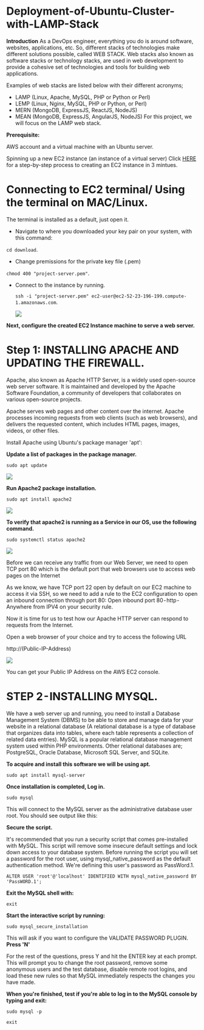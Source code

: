 # Deployment-of-Ubuntu-Cluster-with-LAMP-Stack

**Introduction**
As a DevOps engineer, everything you do is around software, websites, applications, etc. So, different stacks of technologies make different solutions possible, called WEB STACK. Web stacks also known as software stacks or technology stacks, are used in web development to provide a cohesive set of technologies and tools for building web applications.

Examples of web stacks are listed below with their different acronyms; 
- LAMP (Linux, Apache, MySQL, PHP or Python or Perl)
- LEMP (Linux, Nginx, MySQL, PHP or Python, or Perl)
- MERN (MongoDB, ExpressJS, ReactJS, NodeJS)
- MEAN (MongoDB, ExpressJS, AngularJS, NodeJS)
For this project, we will focus on the LAMP web stack.

**Prerequisite:**

AWS account and a virtual machine with an Ubuntu server.

Spinning up a new EC2 instance (an instance of a virtual server) Click [HERE](https://medium.com/@oluchukwuedeh0/how-to-create-an-ec2-instance-on-aws-702116c4d4d5) for a step-by-step process to creating an EC2 instance in 3 mintues.

# Connecting to EC2 terminal/ Using the terminal on MAC/Linux.

The terminal is installed as a default, just open it.
- Navigate to where you downloaded your key pair on your system, with this command:

 `cd download`.

- Change premissions for the private key file (.pem)

 `chmod 400 "project-server.pem"`.

- Connect to the instance by running.

  `ssh -i "project-server.pem" ec2-user@ec2-52-23-196-199.compute-1.amazonaws.com`.
  
  

  ![](ssh-page.png)


**Next, configure the created EC2 Instance machine to serve a web server.**

  
# Step 1: INSTALLING APACHE AND UPDATING THE FIREWALL.

Apache, also known as Apache HTTP Server, is a widely used open-source web server software. It is maintained and developed by the Apache Software Foundation, a community of developers that collaborates on various open-source projects.

Apache serves web pages and other content over the internet. Apache processes incoming requests from web clients (such as web browsers), and delivers the requested content, which includes HTML pages, images, videos, or other files.


Install Apache using Ubuntu's package manager 'apt':
  
**Update a list of packages in the package manager.**

`sudo apt update`

![](update.png)

**Run Apache2 package installation.**

`sudo apt install apache2`

![](installation.png)

**To verify that apache2 is running as a Service in our OS, use the following command.**

`sudo systemctl status apache2`

![](activeaapache.png)


Before we can receive any traffic from our Web Server, we need to open TCP port 80 which is the default port that web browsers use to access web pages on the Internet

As we know, we have TCP port 22 open by default on our EC2 machine to access it via SSH, so we need to add a rule to the EC2 configuration
to open an inbound connection through port 80: Open inbound port 80 - http - Anywhere from IPV4 on your security rule.

Now it is time for us to test how our Apache HTTP server can respond to requests from the Internet.

Open a web browser of your choice and try to access the following URL

http://(Public-IP-Address)

![](apache.png)

You can get your Public IP Address on the AWS EC2 console.


# STEP 2 - INSTALLING MYSQL.

We have a web server up and running, you need to install a Database Management System (DBMS) to be able to store and manage data for your website in a relational database (A relational database is a type of database that organizes data into tables, where each table represents a collection of related data entries). MySQL is a popular relational database management system used within PHP environments. Other relational databases are; PostgreSQL, Oracle Database, Microsoft SQL Server, and SQLite.

**To acquire and install this software we will be using apt.**

`sudo apt install mysql-server`

**Once installation is completed, Log in.**

`sudo mysql`

This will connect to the MySQL server as the administrative database user root. You should see output like this:

**Secure the script.**

It's recommended that you run a security script that comes pre-installed with MySQL. This script will remove some insecure default settings and lock down access to your database system. Before running the script you will set a password for the root user, using mysql_native_password as the default authentication method. We're defining this user's password as PassWord.1.

`ALTER USER 'root'@'localhost' IDENTIFIED WITH mysql_native_password BY 'PassWORD.1';`

**Exit the MySQL shell with:**

`exit`

**Start the interactive script by running:**

`sudo mysql_secure_installation`

This will ask if you want to configure the VALIDATE PASSWORD PLUGIN.
**Press 'N'**

For the rest of the questions, press Y and hit the ENTER key at each prompt. This will prompt you to change the root password,
remove some anonymous users and the test database, disable remote root logins, and load these new rules so that MySQL immediately respects the changes you have made.

**When you're finished, test if you're able to log in to the MySQL console by typing and exit:**

`sudo mysql -p`

`exit`
